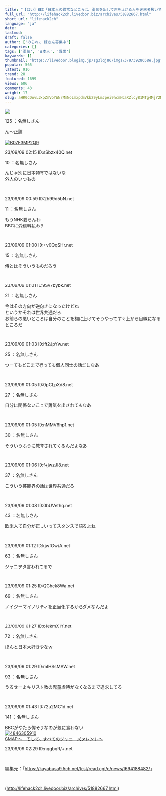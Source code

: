 ```yaml
---
title: "【はい】BBC「日本人の異常なところは、勇気を出して声を上げる人を迷惑者扱いするところ」"
full_url: "http://lifehack2ch.livedoor.biz/archives/51882667.html"
short_url: "lifehack2ch"
language: "ja"
date: 
lastmod: 
draft: false
author: ['のらねこ 嫁さん募集中']
categories: []
tags: ['勇気', '日本人', '異常']
keywords: []
thumbnail: "https://livedoor.blogimg.jp/sg3lqj86/imgs/3/9/3928658e.jpg"
popular: 565
latest: 916
trend: 28
featured: 1699
views: 606
comments: 43
weight: 17
slug: aHR0cDovL2xpZmVoYWNrMmNoLmxpdmVkb29yLmJpei9hcmNoaXZlcy81MTg4MjY2Ny5odG1s
---
```


![](https://livedoor.blogimg.jp/sg3lqj86/imgs/3/9/3928658e.jpg)

<div><p class='t_name'>125 ：名無しさん</p> <p class='r1'>ん〜正論<br><br><a href='https://www.amazon.co.jp/dp/B07F3MP2Q9/?tag=nishiky24-22' target='_blank'><img src='https://m.media-amazon.com/images/I/51MpuD0DKsL._SL500_.jpg' alt='B07F3MP2Q9' border='0'></a> </p><p>23/09/09 02:15 ID:sSbzx40Q.net</p> <p class='t_name'>10 ：名無しさん</p> <p class='r4'>んじゃ別に日本特有ではないな <br> 外人のいつもの </p><br><p>23/09/09 00:59 ID:2h99d5bN.net</p> <p class='t_name'>11 ：名無しさん</p> <p class='r4'>もうNHK要らんわ <br> BBCに受信料払おう </p><br><p>23/09/09 01:00 ID:+v0QqSHr.net</p> <p class='t_name'>15 ：名無しさん</p> <p class='r4'>侍とはそういうものだろう </p><br><p>23/09/09 01:01 ID:9Sv7bybk.net</p> <p class='t_name'>21 ：名無しさん</p> <p class='r4'>今はその方向が逆向きになったけどね <br> というかそれは世界共通だろ <br> お前らの悪いところは自分のことを棚に上げてそうやってすぐ上から目線になるところだ </p><br><p>23/09/09 01:03 ID:ift2JpYw.net</p> <p class='t_name'>25 ：名無しさん</p> <p class='r4'>つーてもどこまで行っても個人同士の話だしなあ </p><br><p>23/09/09 01:05 ID:0pCLpXd8.net</p> <p class='t_name'>27 ：名無しさん</p> <p class='r4'>自分に関係ないことで勇気を出されてもなあ </p><br><p>23/09/09 01:05 ID:nMMV6hp1.net</p> <p class='t_name'>30 ：名無しさん</p> <p class='r4'>そういうふうに教育されてくるんだよなあ </p><br><p>23/09/09 01:06 ID:f+jwzJl8.net</p> <p class='t_name'>37 ：名無しさん</p> <p class='r4'>こういう芸能界の話は世界共通だろ </p><br><p>23/09/09 01:08 ID:0bUVethq.net</p> <p class='t_name'>43 ：名無しさん</p> <p class='r4'>欧米人て自分が正しいってスタンスで語るよね </p><br><p>23/09/09 01:12 ID:kjwfGw/A.net</p> <p class='t_name'>63 ：名無しさん</p> <p class='r4'>ジャニヲタ言われてるで </p><br><p>23/09/09 01:25 ID:QGhck8Wa.net</p> <p class='t_name'>69 ：名無しさん</p> <p class='r4'>ノイジーマイノリティを正当化するからダメなんだよ </p><br><p>23/09/09 01:27 ID:o1ekmX1Y.net</p> <p class='t_name'>72 ：名無しさん</p> <p class='r4'>ほんと日本大好きやなｗ </p><br><p>23/09/09 01:29 ID:mIHSsMAW.net</p> <p class='t_name'>93 ：名無しさん</p> <p class='r4'>うるせーよキリスト教の児童虐待がなくなるまで追求してろ </p><br><p>23/09/09 01:43 ID:72u2MC1d.net</p> <p class='t_name'>141 ：名無しさん</p> <p class='r2'>BBCがやたら偉そうなのが気に食わない<br><a href='https://www.amazon.co.jp/dp/4846305910/?tag=nishiky24-22' target='_blank'><img src='https://m.media-amazon.com/images/I/41-7n9RmCgL._SL500_.jpg' alt='4846305910' border='0'></a><br><a href='https://www.amazon.co.jp/dp/4846305910/?tag=nishiky24-22' target='_blank'>SMAPへ―そして、すべてのジャニーズタレントへ</a> </p><p>23/09/09 02:29 ID:nqgbqR/+.net</p> <br><p class='p_url'>編集元：「<a href='https://hayabusa9.5ch.net/test/read.cgi/c/news/1694188482/' target='_blank'>https://hayabusa9.5ch.net/test/read.cgi/c/news/1694188482/</a>」</p> <br clear='all'></div>

(http://lifehack2ch.livedoor.biz/archives/51882667.html)
